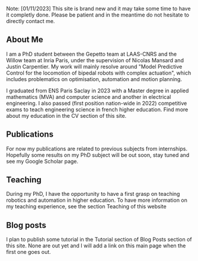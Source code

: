 Note: [01/11/2023] This site is brand new and it may take some time to have it completly done. Please be patient and in the meantime do not hesitate to directly contact me.

## About Me
I am a PhD student between the Gepetto team at LAAS-CNRS and the Willow team at Inria Paris, under the supervision of Nicolas Mansard and Justin Carpentier. My work will mainly resolve around "Model Predictive Control for the locomotion of bipedal robots with complex actuation", which includes problematics on optimisation, automation and motion planning.

I graduated from ENS Paris Saclay in 2023 with a Master degree in applied mathematics (MVA) and computer science and another in electrical engineering. I also passed (first position nation-wide in 2022) competitive exams to teach engineering science in french higher education. Find more about my education in the CV section of this site.

## Publications
For now my publications are related to previous subjects from internships. Hopefully some results on my PhD subject will be out soon, stay tuned and see my Google Scholar page.

## Teaching
During my PhD, I have the opportunity to have a first grasp on teaching robotics and automation in higher education. To have more information on my teaching experience, see the section Teaching of this website

## Blog posts
I plan to publish some tutorial in the Tutorial section of Blog Posts section of this site. None are out yet and I will add a link on this main page when the first one goes out.